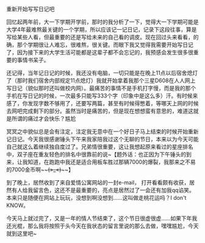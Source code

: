 重新开始写写日记吧


回忆起两年前，大一下学期开学前，那时的我分析了一下，觉得大一下学期可能是大学4年最难熬最关键的一个学期，所以应该记一记日记，记录下这段往事，算是写给某些人看，但最重要的还是写给未来的自己看的调皮。现在回过头来看看，的确，那个学期很让人难忘，很难熬，很关键。而眼下我又觉得我需要开始写日记了，因为接下来的大学生活可能都是这辈子都不会忘记的，我预感会发生很多很重要的事情书呆子。

还记得，当年记日记的时候，我还没有电脑，一切只能是在晚上11点以后宿舍熄灯了（那时我们宿舍内部规定11点熄灯）我就开始拿着我那个三星D608在人人网上写日记（貌似那时还叫做校内网）。最痛苦的事情不是手机打字慢，而是我的那个手机在写日记的时候，一次最多只能写333个字（印象中是这么多）汗。有时候来感了，你发现字数不够用了，还要写两篇，甚至有时候得憋着，等哪天上网的时候去网吧完成剩下的部分。虽然当时是痛苦的，但是现在想想蛮有意思的，难道这就是所谓的痛过才会快乐？尴尬

冥冥之中貌似总是会有注定，注定我无意中在一个好日子马上结束的时候开始重新记日记。今天我很感谢锤头下午来我家陪我过这个无聊的节日，本来以为今天可能自己就这么着继续独自度过了。兄弟情很重要，这让我想起原来看过的星座排名中，双子座在重友轻色的排名中很靠前的说~【题外话：也正因为下午锤头的到来，让我知道，在跑跑中我还是适合用板车胜过那辆7000的爆裂，我那来之不易的7000金币啊~~~~(>_<)~~~~】

到了晚上，居然收到了来自爱情公寓网站的一封e-mail， 打开看看颇有收获，居然有人给我留言色，这还不是最重要的，亮点是居然过了一会还有加我qq谄笑。本来只是随便在网站上玩玩，没想到啊没想到……这叫做走桃花运吗？I don't KNOW。

今天马上就过完了，又是一年的情人节结束了，这个节日很虚很虚……如果下年我还光棍，那么我将按照于头今天在我状态的留言里说的那么去做，嘿嘿尴尬，今天就到这里吧~


